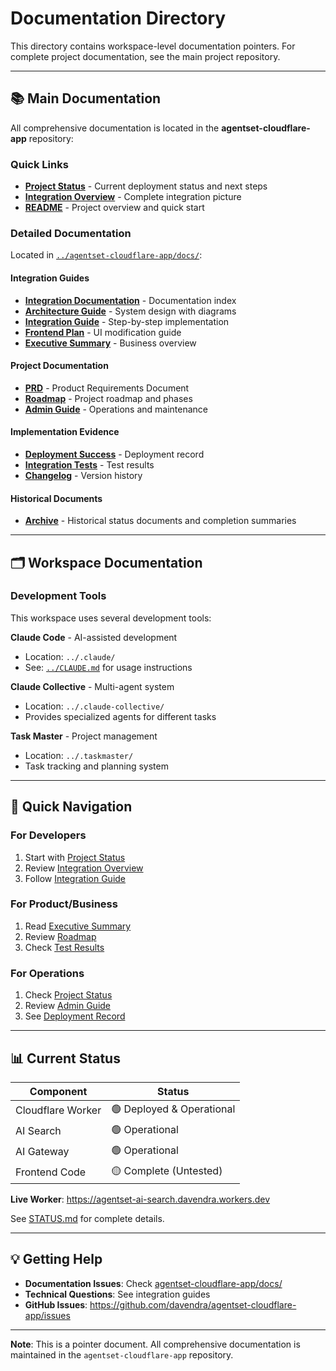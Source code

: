 # Documentation Directory

This directory contains workspace-level documentation pointers. For complete project documentation, see the main project repository.

---

## 📚 Main Documentation

All comprehensive documentation is located in the **agentset-cloudflare-app** repository:

### Quick Links

- **[Project Status](../agentset-cloudflare-app/STATUS.md)** - Current deployment status and next steps
- **[Integration Overview](../agentset-cloudflare-app/INTEGRATION_OVERVIEW.md)** - Complete integration picture
- **[README](../agentset-cloudflare-app/README.md)** - Project overview and quick start

### Detailed Documentation

Located in [`../agentset-cloudflare-app/docs/`](../agentset-cloudflare-app/docs/):

#### Integration Guides
- **[Integration Documentation](../agentset-cloudflare-app/docs/integration/README.md)** - Documentation index
- **[Architecture Guide](../agentset-cloudflare-app/docs/integration/architecture.md)** - System design with diagrams
- **[Integration Guide](../agentset-cloudflare-app/docs/integration/integration-guide.md)** - Step-by-step implementation
- **[Frontend Plan](../agentset-cloudflare-app/docs/integration/frontend-integration-plan.md)** - UI modification guide
- **[Executive Summary](../agentset-cloudflare-app/docs/integration/SUMMARY.md)** - Business overview

#### Project Documentation
- **[PRD](../agentset-cloudflare-app/docs/PRD.md)** - Product Requirements Document
- **[Roadmap](../agentset-cloudflare-app/docs/ROADMAP.md)** - Project roadmap and phases
- **[Admin Guide](../agentset-cloudflare-app/docs/ADMIN_GUIDE.md)** - Operations and maintenance

#### Implementation Evidence
- **[Deployment Success](../agentset-cloudflare-app/apps/cf-worker/DEPLOYMENT_SUCCESS.md)** - Deployment record
- **[Integration Tests](../agentset-cloudflare-app/apps/cf-worker/INTEGRATION_TEST_RESULTS.md)** - Test results
- **[Changelog](../agentset-cloudflare-app/CHANGELOG.md)** - Version history

#### Historical Documents
- **[Archive](../agentset-cloudflare-app/docs/archive/)** - Historical status documents and completion summaries

---

## 🗂️ Workspace Documentation

### Development Tools

This workspace uses several development tools:

**Claude Code** - AI-assisted development
- Location: `../.claude/`
- See: [`../CLAUDE.md`](../CLAUDE.md) for usage instructions

**Claude Collective** - Multi-agent system
- Location: `../.claude-collective/`
- Provides specialized agents for different tasks

**Task Master** - Project management
- Location: `../.taskmaster/`
- Task tracking and planning system

---

## 🎯 Quick Navigation

### For Developers
1. Start with [Project Status](../agentset-cloudflare-app/STATUS.md)
2. Review [Integration Overview](../agentset-cloudflare-app/INTEGRATION_OVERVIEW.md)
3. Follow [Integration Guide](../agentset-cloudflare-app/docs/integration/integration-guide.md)

### For Product/Business
1. Read [Executive Summary](../agentset-cloudflare-app/docs/integration/SUMMARY.md)
2. Review [Roadmap](../agentset-cloudflare-app/docs/ROADMAP.md)
3. Check [Test Results](../agentset-cloudflare-app/apps/cf-worker/INTEGRATION_TEST_RESULTS.md)

### For Operations
1. Check [Project Status](../agentset-cloudflare-app/STATUS.md)
2. Review [Admin Guide](../agentset-cloudflare-app/docs/ADMIN_GUIDE.md)
3. See [Deployment Record](../agentset-cloudflare-app/apps/cf-worker/DEPLOYMENT_SUCCESS.md)

---

## 📊 Current Status

| Component | Status |
|-----------|--------|
| Cloudflare Worker | 🟢 Deployed & Operational |
| AI Search | 🟢 Operational |
| AI Gateway | 🟢 Operational |
| Frontend Code | 🟡 Complete (Untested) |

**Live Worker**: https://agentset-ai-search.davendra.workers.dev

See [STATUS.md](../agentset-cloudflare-app/STATUS.md) for complete details.

---

## 💡 Getting Help

- **Documentation Issues**: Check [agentset-cloudflare-app/docs/](../agentset-cloudflare-app/docs/)
- **Technical Questions**: See integration guides
- **GitHub Issues**: https://github.com/davendra/agentset-cloudflare-app/issues

---

**Note**: This is a pointer document. All comprehensive documentation is maintained in the `agentset-cloudflare-app` repository.
